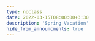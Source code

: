 ```yaml
---
type: noclass
date: 2022-03-15T08:00:00+3:30
description: 'Spring Vacation'
hide_from_announcments: true
---
```

